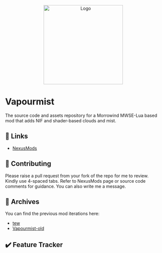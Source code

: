 <!-- PROJECT LOGO -->
<div align="center">
  <a href="https://github.com/tewlwolow/Vapourmist">
    <img src="https://staticdelivery.nexusmods.com/mods/100/images/50517/50517-1673904607-288924442.png" alt="Logo" width="256">
  </a>
</div>

<!-- Main -->
# Vapourmist

The source code and assets repository for a Morrowind MWSE-Lua based mod that adds NIF and shader-based clouds and mist.

<!-- Links -->
## :link: Links

- [NexusMods](https://www.nexusmods.com/morrowind/mods/50517)

<!-- Contributing -->
## :jigsaw: Contributing

Please raise a pull request from your fork of the repo for me to review. Kindly use 4-spaced tabs.
Refer to NexusMods page or source code comments for guidance. You can also write me a message.

<!-- Archives -->
## :briefcase: Archives

You can find the previous mod iterations here:
-  [tew](https://github.com/tewlwolow/tew)
-  [Vapourmist-old](https://github.com/tewlwolow/Vapourmist-old)

## :heavy_check_mark: Feature Tracker

